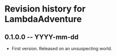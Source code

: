 # Revision history for LambdaAdventure

## 0.1.0.0 -- YYYY-mm-dd

* First version. Released on an unsuspecting world.
